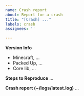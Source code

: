 ```yaml
---
name: Crash report
about: Report for a crash
title: "[Crash] ..."
labels: crash
assignees: ''

---
```


**Version Info**
- Minecraft, ...
- Packed Up, ...
- Core lib, ...

**Steps to Reproduce**
...

**Crash report (~/logs/latest.log)**
...
